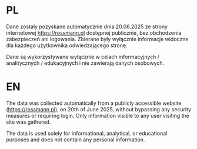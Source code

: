 # PL
Dane zostały pozyskane automatycznie dnia 20.06.2025 ze strony internetowej https://rossmann.pl dostępnej publicznie, bez obchodzenia zabezpieczeń ani logowania. Zbierane były wyłącznie informacje widoczne dla każdego użytkownika odwiedzającego stronę.

Dane są wykorzystywane wyłącznie w celach informacyjnych / analitycznych / edukacyjnych i nie zawierają danych osobowych.

# EN
The data was collected automatically from a publicly accessible website (https://rossmann.pl), on 20th of June 2025, without bypassing any security measures or requiring login. Only information visible to any user visiting the site was gathered.

The data is used solely for informational, analytical, or educational purposes and does not contain any personal information.